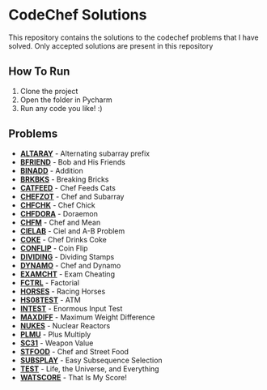 # CodeChef Solutions  

This repository contains the solutions to the codechef problems that I have solved. Only accepted solutions are present in this repository

## How To Run  

1. Clone the project
2. Open the folder in Pycharm
3. Run any code you like! :)

## Problems

- **[ALTARAY](https://www.codechef.com/problems/ALTARAY)** - Alternating subarray prefix
- **[BFRIEND](https://www.codechef.com/problems/BFRIEND)** - Bob and His Friends
- **[BINADD](https://www.codechef.com/problems/BINADD)** - Addition
- **[BRKBKS](https://www.codechef.com/problems/BRKBKS)** - Breaking Bricks
- **[CATFEED](https://www.codechef.com/problems/CATFEED)** - Chef Feeds Cats
- **[CHEFZOT](https://www.codechef.com/problems/CHEFZOT)** - Chef and Subarray
- **[CHFCHK](https://www.codechef.com/problems/CHFCHK)** - Chef Chick
- **[CHFDORA](https://www.codechef.com/problems/CHFDORA)** - Doraemon
- **[CHFM](https://www.codechef.com/problems/CHFM)** - Chef and Mean
- **[CIELAB](https://www.codechef.com/problems/CIELAB)** - Ciel and A-B Problem
- **[COKE](https://www.codechef.com/problems/COKE)** - Chef Drinks Coke
- **[CONFLIP](https://www.codechef.com/problems/CONFLIP)** - Coin Flip
- **[DIVIDING](https://www.codechef.com/problems/DIVIDING)** - Dividing Stamps
- **[DYNAMO](https://www.codechef.com/problems/DYNAMO)** - Chef and Dynamo
- **[EXAMCHT](https://www.codechef.com/problems/EXAMCHT)** - Exam Cheating
- **[FCTRL](https://www.codechef.com/problems/FCTRL)** - Factorial
- **[HORSES](https://www.codechef.com/problems/HORSES)** - Racing Horses
- **[HS08TEST](https://www.codechef.com/problems/HS08TEST)** - ATM
- **[INTEST](https://www.codechef.com/problems/INTEST)** - Enormous Input Test
- **[MAXDIFF](https://www.codechef.com/problems/MAXDIFF)** - Maximum Weight Difference
- **[NUKES](https://www.codechef.com/problems/NUKES)** - Nuclear Reactors
- **[PLMU](https://www.codechef.com/problems/PLMU)** - Plus Multiply
- **[SC31](https://www.codechef.com/problems/SC31)** - Weapon Value
- **[STFOOD](https://www.codechef.com/problems/STFOOD)** - Chef and Street Food
- **[SUBSPLAY](https://www.codechef.com/problems/SUBSPLAY)** - Easy Subsequence Selection
- **[TEST](https://www.codechef.com/problems/TEST)** - Life, the Universe, and Everything
- **[WATSCORE](https://www.codechef.com/problems/WATSCORE)** - That Is My Score!
